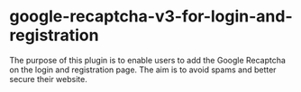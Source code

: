 # google-recaptcha-v3-for-login-and-registration
The purpose of this plugin is to enable users to add the Google Recaptcha on the login and registration page. The aim is to avoid spams and better secure their website.
